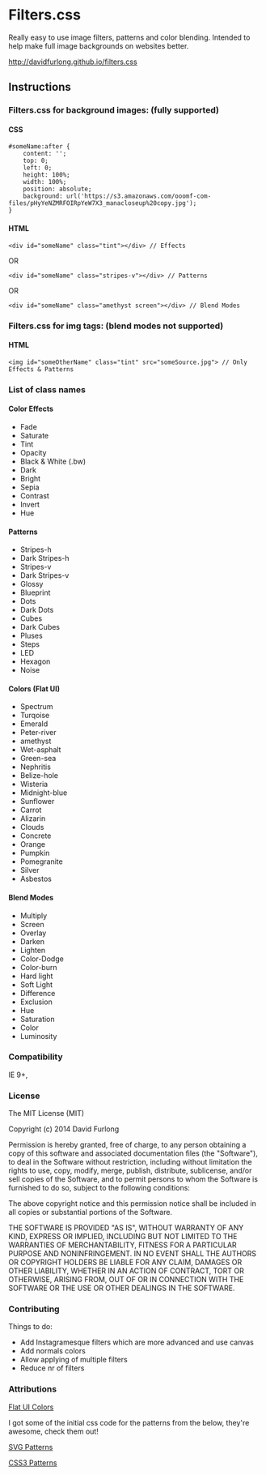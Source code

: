 # Filters.css

Really easy to use image filters, patterns and color blending.
Intended to help make full image backgrounds on websites better.

http://davidfurlong.github.io/filters.css

## Instructions

### Filters.css for background images: (fully supported)

#### CSS
	#someName:after {
		content: '';
		top: 0;
		left: 0;
		height: 100%;
		width: 100%;
		position: absolute;
		background: url('https://s3.amazonaws.com/ooomf-com-files/pHyYeNZMRFOIRpYeW7X3_manacloseup%20copy.jpg');
	}

#### HTML

	<div id="someName" class="tint"></div> // Effects

OR

	<div id="someName" class="stripes-v"></div> // Patterns

OR

	<div id="someName" class="amethyst screen"></div> // Blend Modes

### Filters.css for img tags: (blend modes not supported)

#### HTML

	<img id="someOtherName" class="tint" src="someSource.jpg"> // Only Effects & Patterns

### List of class names

#### Color Effects

- Fade
- Saturate
- Tint
- Opacity
- Black & White (.bw)
- Dark
- Bright
- Sepia
- Contrast
- Invert
- Hue

#### Patterns

- Stripes-h
- Dark Stripes-h
- Stripes-v
- Dark Stripes-v
- Glossy
- Blueprint
- Dots
- Dark Dots
- Cubes
- Dark Cubes
- Pluses
- Steps
- LED
- Hexagon
- Noise

#### Colors (Flat UI)

- Spectrum
- Turqoise
- Emerald
- Peter-river
- amethyst
- Wet-asphalt
- Green-sea
- Nephritis
- Belize-hole
- Wisteria
- Midnight-blue
- Sunflower
- Carrot
- Alizarin
- Clouds
- Concrete
- Orange
- Pumpkin
- Pomegranite
- Silver
- Asbestos

#### Blend Modes

- Multiply
- Screen
- Overlay
- Darken
- Lighten
- Color-Dodge
- Color-burn
- Hard light
- Soft Light
- Difference
- Exclusion
- Hue
- Saturation
- Color
- Luminosity

### Compatibility
IE 9+, 

### License

The MIT License (MIT)

Copyright (c) 2014 David Furlong

Permission is hereby granted, free of charge, to any person obtaining a copy
of this software and associated documentation files (the "Software"), to deal
in the Software without restriction, including without limitation the rights
to use, copy, modify, merge, publish, distribute, sublicense, and/or sell
copies of the Software, and to permit persons to whom the Software is
furnished to do so, subject to the following conditions:

The above copyright notice and this permission notice shall be included in
all copies or substantial portions of the Software.

THE SOFTWARE IS PROVIDED "AS IS", WITHOUT WARRANTY OF ANY KIND, EXPRESS OR
IMPLIED, INCLUDING BUT NOT LIMITED TO THE WARRANTIES OF MERCHANTABILITY,
FITNESS FOR A PARTICULAR PURPOSE AND NONINFRINGEMENT. IN NO EVENT SHALL THE
AUTHORS OR COPYRIGHT HOLDERS BE LIABLE FOR ANY CLAIM, DAMAGES OR OTHER
LIABILITY, WHETHER IN AN ACTION OF CONTRACT, TORT OR OTHERWISE, ARISING FROM,
OUT OF OR IN CONNECTION WITH THE SOFTWARE OR THE USE OR OTHER DEALINGS IN
THE SOFTWARE.


### Contributing

Things to do:
- Add Instagramesque filters which are more advanced and use canvas
- Add normals colors
- Allow applying of multiple filters
- Reduce nr of filters

### Attributions

[Flat UI Colors](http://flatuicolors.com/ "Flat UI Colors")

I got some of the initial css code for the patterns from the below, they're awesome, check them out!

[SVG Patterns](http://philbit.com/svgpatterns/)

[CSS3 Patterns](http://lea.verou.me/css3patterns/)
